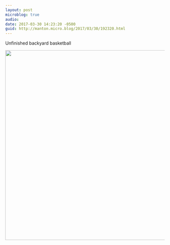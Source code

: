 ```yaml
---
layout: post
microblog: true
audio: 
date: 2017-03-30 14:23:20 -0500
guid: http://manton.micro.blog/2017/03/30/192320.html
---
```

Unfinished backyard basketball

<img src="http://manton.micro.blog/uploads/2018/fe03e1c355.jpg" width="600" height="600" />
